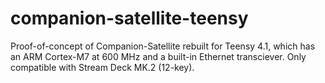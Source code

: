 # companion-satellite-teensy

Proof-of-concept of Companion-Satellite rebuilt for Teensy 4.1, which has an ARM Cortex-M7 at 600 MHz and a built-in Ethernet transciever. Only compatible with Stream Deck MK.2 (12-key).
